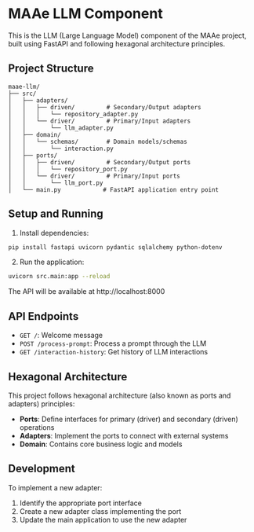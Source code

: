 # MAAe LLM Component

This is the LLM (Large Language Model) component of the MAAe project, built using FastAPI and following hexagonal architecture principles.

## Project Structure

```
maae-llm/
├── src/
│   ├── adapters/
│   │   ├── driven/         # Secondary/Output adapters
│   │   │   └── repository_adapter.py
│   │   └── driver/         # Primary/Input adapters
│   │       └── llm_adapter.py
│   ├── domain/
│   │   └── schemas/        # Domain models/schemas
│   │       └── interaction.py
│   ├── ports/
│   │   ├── driven/         # Secondary/Output ports
│   │   │   └── repository_port.py
│   │   └── driver/         # Primary/Input ports
│   │       └── llm_port.py
│   └── main.py            # FastAPI application entry point
```

## Setup and Running

1. Install dependencies:
```bash
pip install fastapi uvicorn pydantic sqlalchemy python-dotenv
```

2. Run the application:
```bash
uvicorn src.main:app --reload
```

The API will be available at http://localhost:8000

## API Endpoints

- `GET /`: Welcome message
- `POST /process-prompt`: Process a prompt through the LLM
- `GET /interaction-history`: Get history of LLM interactions

## Hexagonal Architecture

This project follows hexagonal architecture (also known as ports and adapters) principles:

- **Ports**: Define interfaces for primary (driver) and secondary (driven) operations
- **Adapters**: Implement the ports to connect with external systems
- **Domain**: Contains core business logic and models

## Development

To implement a new adapter:
1. Identify the appropriate port interface
2. Create a new adapter class implementing the port
3. Update the main application to use the new adapter